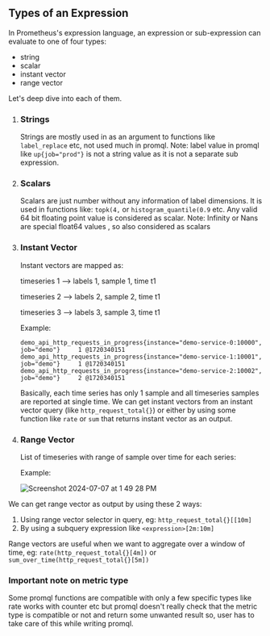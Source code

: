## Types of an Expression ##

In Prometheus's expression language, an expression or sub-expression can evaluate to one of four types:
- string
- scalar
- instant vector
- range vector

Let's deep dive into each of them.
1. ### Strings ###

   Strings are mostly used in as an argument to functions like `label_replace` etc, not used much in promql.
   Note: label value in promql like `up{job="prod"}` is not a string value as it is not a separate sub expression.

2. ### Scalars ###

   Scalars are just number without any information of label dimensions. It is used in functions like:
   `topk(4,` or `histogram_quantile(0.9` etc. Any valid 64 bit floating point value is considered as scalar.
   Note: Infinity or Nans are special float64 values , so also considered as scalars

3. ### Instant Vector ###

   Instant vectors are mapped as:
   
   timeseries 1 --> labels 1, sample 1, time t1
   
   timeseries 2 --> labels 2, sample 2, time t1
   
   timeseries 3 --> labels 3, sample 3, time t1

   Example:

    ```
    demo_api_http_requests_in_progress{instance="demo-service-0:10000", job="demo"}     1 @1720340151
    demo_api_http_requests_in_progress{instance="demo-service-1:10001", job="demo"}     1 @1720340151
    demo_api_http_requests_in_progress{instance="demo-service-2:10002", job="demo"}     2 @1720340151
    ```

   Basically, each time series has only 1 sample and all timeseries samples are reported at single time.
   We can get instant vectors from an instant vector query (like `http_request_total{}`) or either by using some function like `rate` or `sum` that returns
   instant vector as an output.

4. ### Range Vector ###

   List of timeseries with range of sample over time for each series:

   Example:

   ![Screenshot 2024-07-07 at 1 49 28 PM](https://github.com/pree-dew/promql-by-use-cases/assets/132843509/66054835-5a5f-46f7-9953-5e9df79fe9fb)


  We can get range vector as output by using these 2 ways:
  1. Using range vector selector in query, eg: `http_request_total{}[[10m]`
  2. By using a subquery expression like `<expression>[2m:10m]`

  Range vectors are useful when we want to aggregate over a window of time, eg: `rate(http_request_total{}[4m])` or `sum_over_time(http_request_total{}[5m])`

  ### Important note on metric type ###
  
  Some promql functions are compatible with only a few specific types like rate works with counter etc but promql doesn't really check that the metric type 
  is compatible or not and return some unwanted result so, user has to take care of this while writing promql.
